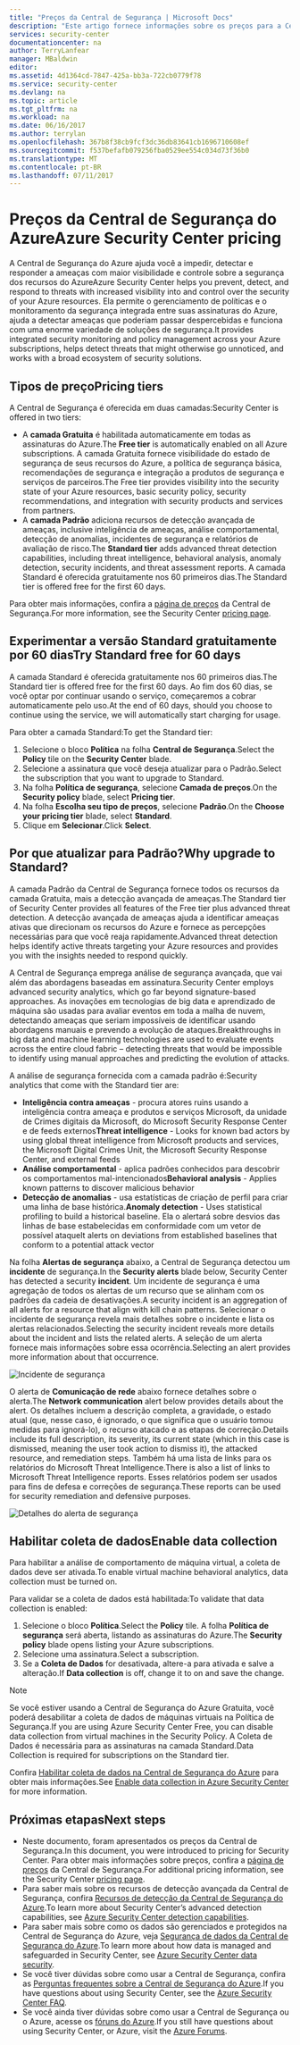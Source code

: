 ```yaml
---
title: "Preços da Central de Segurança | Microsoft Docs"
description: "Este artigo fornece informações sobre os preços para a Central de Segurança do Azure."
services: security-center
documentationcenter: na
author: TerryLanfear
manager: MBaldwin
editor: 
ms.assetid: 4d1364cd-7847-425a-bb3a-722cb0779f78
ms.service: security-center
ms.devlang: na
ms.topic: article
ms.tgt_pltfrm: na
ms.workload: na
ms.date: 06/16/2017
ms.author: terrylan
ms.openlocfilehash: 367b8f38cb9fcf3dc36db83641cb1696710608ef
ms.sourcegitcommit: f537befafb079256fba0529ee554c034d73f36b0
ms.translationtype: MT
ms.contentlocale: pt-BR
ms.lasthandoff: 07/11/2017
---
```

# <a name="azure-security-center-pricing"></a><span data-ttu-id="ec80f-103">Preços da Central de Segurança do Azure</span><span class="sxs-lookup"><span data-stu-id="ec80f-103">Azure Security Center pricing</span></span>
<span data-ttu-id="ec80f-104">A Central de Segurança do Azure ajuda você a impedir, detectar e responder a ameaças com maior visibilidade e controle sobre a segurança dos recursos do Azure</span><span class="sxs-lookup"><span data-stu-id="ec80f-104">Azure Security Center helps you prevent, detect, and respond to threats with increased visibility into and control over the security of your Azure resources.</span></span> <span data-ttu-id="ec80f-105">Ela permite o gerenciamento de políticas e o monitoramento da segurança integrada entre suas assinaturas do Azure, ajuda a detectar ameaças que poderiam passar despercebidas e funciona com uma enorme variedade de soluções de segurança.</span><span class="sxs-lookup"><span data-stu-id="ec80f-105">It provides integrated security monitoring and policy management across your Azure subscriptions, helps detect threats that might otherwise go unnoticed, and works with a broad ecosystem of security solutions.</span></span>

## <a name="pricing-tiers"></a><span data-ttu-id="ec80f-106">Tipos de preço</span><span class="sxs-lookup"><span data-stu-id="ec80f-106">Pricing tiers</span></span>
<span data-ttu-id="ec80f-107">A Central de Segurança é oferecida em duas camadas:</span><span class="sxs-lookup"><span data-stu-id="ec80f-107">Security Center is offered in two tiers:</span></span>

* <span data-ttu-id="ec80f-108">A **camada Gratuita** é habilitada automaticamente em todas as assinaturas do Azure.</span><span class="sxs-lookup"><span data-stu-id="ec80f-108">The **Free tier** is automatically enabled on all Azure subscriptions.</span></span> <span data-ttu-id="ec80f-109">A camada Gratuita fornece visibilidade do estado de segurança de seus recursos do Azure, a política de segurança básica, recomendações de segurança e integração a produtos de segurança e serviços de parceiros.</span><span class="sxs-lookup"><span data-stu-id="ec80f-109">The Free tier provides visibility into the security state of your Azure resources, basic security policy, security recommendations, and integration with security products and services from partners.</span></span>
* <span data-ttu-id="ec80f-110">A **camada Padrão** adiciona recursos de detecção avançada de ameaças, inclusive inteligência de ameaças, análise comportamental, detecção de anomalias, incidentes de segurança e relatórios de avaliação de risco.</span><span class="sxs-lookup"><span data-stu-id="ec80f-110">The **Standard tier** adds advanced threat detection capabilities, including threat intelligence, behavioral analysis, anomaly detection, security incidents, and threat assessment reports.</span></span> <span data-ttu-id="ec80f-111">A camada Standard é oferecida gratuitamente nos 60 primeiros dias.</span><span class="sxs-lookup"><span data-stu-id="ec80f-111">The Standard tier is offered free for the first 60 days.</span></span>

<span data-ttu-id="ec80f-112">Para obter mais informações, confira a [página de preços](https://azure.microsoft.com/pricing/details/security-center/) da Central de Segurança.</span><span class="sxs-lookup"><span data-stu-id="ec80f-112">For more information, see the Security Center [pricing page](https://azure.microsoft.com/pricing/details/security-center/).</span></span>

## <a name="try-standard-free-for-60-days"></a><span data-ttu-id="ec80f-113">Experimentar a versão Standard gratuitamente por 60 dias</span><span class="sxs-lookup"><span data-stu-id="ec80f-113">Try Standard free for 60 days</span></span>
<span data-ttu-id="ec80f-114">A camada Standard é oferecida gratuitamente nos 60 primeiros dias.</span><span class="sxs-lookup"><span data-stu-id="ec80f-114">The Standard tier is offered free for the first 60 days.</span></span> <span data-ttu-id="ec80f-115">Ao fim dos 60 dias, se você optar por continuar usando o serviço, começaremos a cobrar automaticamente pelo uso.</span><span class="sxs-lookup"><span data-stu-id="ec80f-115">At the end of 60 days, should you choose to continue using the service, we will automatically start charging for usage.</span></span>

<span data-ttu-id="ec80f-116">Para obter a camada Standard:</span><span class="sxs-lookup"><span data-stu-id="ec80f-116">To get the Standard tier:</span></span>

1. <span data-ttu-id="ec80f-117">Selecione o bloco **Política** na folha **Central de Segurança**.</span><span class="sxs-lookup"><span data-stu-id="ec80f-117">Select the **Policy** tile on the **Security Center** blade.</span></span>
2. <span data-ttu-id="ec80f-118">Selecione a assinatura que você deseja atualizar para o Padrão.</span><span class="sxs-lookup"><span data-stu-id="ec80f-118">Select the subscription that you want to upgrade to Standard.</span></span>
3. <span data-ttu-id="ec80f-119">Na folha **Política de segurança**, selecione **Camada de preços**.</span><span class="sxs-lookup"><span data-stu-id="ec80f-119">On the **Security policy** blade, select **Pricing tier**.</span></span>
4. <span data-ttu-id="ec80f-120">Na folha **Escolha seu tipo de preços**, selecione **Padrão**.</span><span class="sxs-lookup"><span data-stu-id="ec80f-120">On the **Choose your pricing tier** blade, select **Standard**.</span></span>
5. <span data-ttu-id="ec80f-121">Clique em **Selecionar**.</span><span class="sxs-lookup"><span data-stu-id="ec80f-121">Click **Select**.</span></span>


## <a name="why-upgrade-to-standard"></a><span data-ttu-id="ec80f-122">Por que atualizar para Padrão?</span><span class="sxs-lookup"><span data-stu-id="ec80f-122">Why upgrade to Standard?</span></span>
<span data-ttu-id="ec80f-123">A camada Padrão da Central de Segurança fornece todos os recursos da camada Gratuita, mais a detecção avançada de ameaças.</span><span class="sxs-lookup"><span data-stu-id="ec80f-123">The Standard tier of Security Center provides all features of the Free tier plus advanced threat detection.</span></span> <span data-ttu-id="ec80f-124">A detecção avançada de ameaças ajuda a identificar ameaças ativas que direcionam os recursos do Azure e fornece as percepções necessárias para que você reaja rapidamente.</span><span class="sxs-lookup"><span data-stu-id="ec80f-124">Advanced threat detection helps identify active threats targeting your Azure resources and provides you with the insights needed to respond quickly.</span></span>

<span data-ttu-id="ec80f-125">A Central de Segurança emprega análise de segurança avançada, que vai além das abordagens baseadas em assinatura.</span><span class="sxs-lookup"><span data-stu-id="ec80f-125">Security Center employs advanced security analytics, which go far beyond signature-based approaches.</span></span> <span data-ttu-id="ec80f-126">As inovações em tecnologias de big data e aprendizado de máquina são usadas para avaliar eventos em toda a malha de nuvem, detectando ameaças que seriam impossíveis de identificar usando abordagens manuais e prevendo a evolução de ataques.</span><span class="sxs-lookup"><span data-stu-id="ec80f-126">Breakthroughs in big data and machine learning technologies are used to evaluate events across the entire cloud fabric – detecting threats that would be impossible to identify using manual approaches and predicting the evolution of attacks.</span></span>

<span data-ttu-id="ec80f-127">A análise de segurança fornecida com a camada padrão é:</span><span class="sxs-lookup"><span data-stu-id="ec80f-127">Security analytics that come with the Standard tier are:</span></span>

* <span data-ttu-id="ec80f-128">**Inteligência contra ameaças** - procura atores ruins usando a inteligência contra ameaça e produtos e serviços Microsoft, da unidade de Crimes digitais da Microsoft, do Microsoft Security Response Center e de feeds externos</span><span class="sxs-lookup"><span data-stu-id="ec80f-128">**Threat intelligence** - Looks for known bad actors by using global threat intelligence from Microsoft products and services, the Microsoft Digital Crimes Unit, the Microsoft Security Response Center, and external feeds</span></span>
* <span data-ttu-id="ec80f-129">**Análise comportamental** - aplica padrões conhecidos para descobrir os comportamentos mal-intencionados</span><span class="sxs-lookup"><span data-stu-id="ec80f-129">**Behavioral analysis** - Applies known patterns to discover malicious behavior</span></span>
* <span data-ttu-id="ec80f-130">**Detecção de anomalias** - usa estatísticas de criação de perfil para criar uma linha de base histórica.</span><span class="sxs-lookup"><span data-stu-id="ec80f-130">**Anomaly detection** - Uses statistical profiling to build a historical baseline.</span></span> <span data-ttu-id="ec80f-131">Ela o alertará sobre desvios das linhas de base estabelecidas em conformidade com um vetor de possível ataque</span><span class="sxs-lookup"><span data-stu-id="ec80f-131">It alerts on deviations from established baselines that conform to a potential attack vector</span></span>

<span data-ttu-id="ec80f-132">Na folha **Alertas de segurança** abaixo, a Central de Segurança detectou um **incidente** de segurança.</span><span class="sxs-lookup"><span data-stu-id="ec80f-132">In the **Security alerts** blade below, Security Center has detected a security **incident**.</span></span> <span data-ttu-id="ec80f-133">Um incidente de segurança é uma agregação de todos os alertas de um recurso que se alinham com os padrões da cadeia de desativações.</span><span class="sxs-lookup"><span data-stu-id="ec80f-133">A security incident is an aggregation of all alerts for a resource that align with kill chain patterns.</span></span> <span data-ttu-id="ec80f-134">Selecionar o incidente de segurança revela mais detalhes sobre o incidente e lista os alertas relacionados.</span><span class="sxs-lookup"><span data-stu-id="ec80f-134">Selecting the security incident reveals more details about the incident and lists the related alerts.</span></span> <span data-ttu-id="ec80f-135">A seleção de um alerta fornece mais informações sobre essa ocorrência.</span><span class="sxs-lookup"><span data-stu-id="ec80f-135">Selecting an alert provides more information about that occurrence.</span></span>

![Incidente de segurança][2]

<span data-ttu-id="ec80f-137">O alerta de **Comunicação de rede** abaixo fornece detalhes sobre o alerta.</span><span class="sxs-lookup"><span data-stu-id="ec80f-137">The **Network communication** alert below provides details about the alert.</span></span> <span data-ttu-id="ec80f-138">Os detalhes incluem a descrição completa, a gravidade, o estado atual (que, nesse caso, é ignorado, o que significa que o usuário tomou medidas para ignorá-lo), o recurso atacado e as etapas de correção.</span><span class="sxs-lookup"><span data-stu-id="ec80f-138">Details include its full description, its severity, its current state (which in this case is dismissed, meaning the user took action to dismiss it), the attacked resource, and remediation steps.</span></span> <span data-ttu-id="ec80f-139">Também há uma lista de links para os relatórios do Microsoft Threat Intelligence.</span><span class="sxs-lookup"><span data-stu-id="ec80f-139">There is also a list of links to Microsoft Threat Intelligence reports.</span></span> <span data-ttu-id="ec80f-140">Esses relatórios podem ser usados para fins de defesa e correções de segurança.</span><span class="sxs-lookup"><span data-stu-id="ec80f-140">These reports can be used for security remediation and defensive purposes.</span></span>

![Detalhes do alerta de segurança][3]

## <a name="enable-data-collection"></a><span data-ttu-id="ec80f-142">Habilitar coleta de dados</span><span class="sxs-lookup"><span data-stu-id="ec80f-142">Enable data collection</span></span>
<span data-ttu-id="ec80f-143">Para habilitar a análise de comportamento de máquina virtual, a coleta de dados deve ser ativada.</span><span class="sxs-lookup"><span data-stu-id="ec80f-143">To enable virtual machine behavioral analytics, data collection must be turned on.</span></span>

<span data-ttu-id="ec80f-144">Para validar se a coleta de dados está habilitada:</span><span class="sxs-lookup"><span data-stu-id="ec80f-144">To validate that data collection is enabled:</span></span>

1. <span data-ttu-id="ec80f-145">Selecione o bloco **Política**.</span><span class="sxs-lookup"><span data-stu-id="ec80f-145">Select the **Policy** tile.</span></span> <span data-ttu-id="ec80f-146">A folha **Política de segurança** será aberta, listando as assinaturas do Azure.</span><span class="sxs-lookup"><span data-stu-id="ec80f-146">The **Security policy** blade opens listing your Azure subscriptions.</span></span>
2. <span data-ttu-id="ec80f-147">Selecione uma assinatura.</span><span class="sxs-lookup"><span data-stu-id="ec80f-147">Select a subscription.</span></span>
3. <span data-ttu-id="ec80f-148">Se a **Coleta de Dados** for desativada, altere-a para ativada e salve a alteração.</span><span class="sxs-lookup"><span data-stu-id="ec80f-148">If **Data collection** is off, change it to on and save the change.</span></span>

> [!NOTE]
> <span data-ttu-id="ec80f-149">Se você estiver usando a Central de Segurança do Azure Gratuita, você poderá desabilitar a coleta de dados de máquinas virtuais na Política de Segurança.</span><span class="sxs-lookup"><span data-stu-id="ec80f-149">If you are using Azure Security Center Free, you can disable data collection from virtual machines in the Security Policy.</span></span> <span data-ttu-id="ec80f-150">A Coleta de Dados é necessária para as assinaturas na camada Standard.</span><span class="sxs-lookup"><span data-stu-id="ec80f-150">Data Collection is required for subscriptions on the Standard tier.</span></span>
>
>

<span data-ttu-id="ec80f-151">Confira [Habilitar coleta de dados na Central de Segurança do Azure](security-center-enable-data-collection.md) para obter mais informações.</span><span class="sxs-lookup"><span data-stu-id="ec80f-151">See [Enable data collection in Azure Security Center](security-center-enable-data-collection.md) for more information.</span></span>

## <a name="next-steps"></a><span data-ttu-id="ec80f-152">Próximas etapas</span><span class="sxs-lookup"><span data-stu-id="ec80f-152">Next steps</span></span>
* <span data-ttu-id="ec80f-153">Neste documento, foram apresentados os preços da Central de Segurança.</span><span class="sxs-lookup"><span data-stu-id="ec80f-153">In this document, you were introduced to pricing for Security Center.</span></span> <span data-ttu-id="ec80f-154">Para obter mais informações sobre preços, confira a [página de preços](https://azure.microsoft.com/pricing/details/security-center/) da Central de Segurança.</span><span class="sxs-lookup"><span data-stu-id="ec80f-154">For additional pricing information, see the Security Center [pricing page](https://azure.microsoft.com/pricing/details/security-center/).</span></span>
* <span data-ttu-id="ec80f-155">Para saber mais sobre os recursos de detecção avançada da Central de Segurança, confira [Recursos de detecção da Central de Segurança do Azure](security-center-detection-capabilities.md).</span><span class="sxs-lookup"><span data-stu-id="ec80f-155">To learn more about Security Center’s advanced detection capabilities, see [Azure Security Center detection capabilities](security-center-detection-capabilities.md).</span></span>
* <span data-ttu-id="ec80f-156">Para saber mais sobre como os dados são gerenciados e protegidos na Central de Segurança do Azure, veja [Segurança de dados da Central de Segurança do Azure](security-center-data-security.md).</span><span class="sxs-lookup"><span data-stu-id="ec80f-156">To learn more about how data is managed and safeguarded in Security Center, see [Azure Security Center data security](security-center-data-security.md).</span></span>
* <span data-ttu-id="ec80f-157">Se você tiver dúvidas sobre como usar a Central de Segurança, confira as [Perguntas frequentes sobre a Central de Segurança do Azure](security-center-faq.md).</span><span class="sxs-lookup"><span data-stu-id="ec80f-157">If you have questions about using Security Center, see the [Azure Security Center FAQ](security-center-faq.md).</span></span>
* <span data-ttu-id="ec80f-158">Se você ainda tiver dúvidas sobre como usar a Central de Segurança ou o Azure, acesse os [fóruns do Azure](https://social.msdn.microsoft.com/Forums/home?forum=AzureSecurityCenter&filter=alltypes&sort=lastpostdesc).</span><span class="sxs-lookup"><span data-stu-id="ec80f-158">If you still have questions about using Security Center, or Azure, visit the [Azure Forums](https://social.msdn.microsoft.com/Forums/home?forum=AzureSecurityCenter&filter=alltypes&sort=lastpostdesc).</span></span>

<!--Image references-->
[1]: ./media/security-center-pricing/standard.png
[2]: ./media/security-center-pricing/incident.png
[3]: ./media/security-center-pricing/network-alert.png
